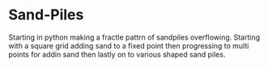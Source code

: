 # Sand-Piles

Starting in python making a fractle pattrn of sandpiles overflowing. Starting with a square grid adding sand to a fixed point then progressing to multi points for addin sand then lastly on to various shaped sand piles.

